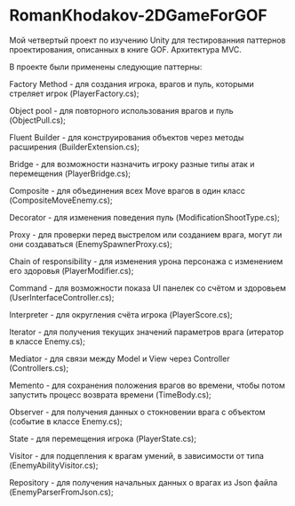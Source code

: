 # RomanKhodakov-2DGameForGOF
Мой четвертый проект по изучению Unity для тестированния паттернов проектирования, описанных в книге GOF. Архитектура MVC.

В проекте были применены следующие паттерны:

Factory Method - для создания игрока, врагов и пуль, которыми стреляет игрок (PlayerFactory.cs);

Object pool - для повторного использования врагов и пуль (ObjectPull.cs);

Fluent Builder - для конструирования объектов через методы расширения (BuilderExtension.cs);

Bridge - для возможности назначить игроку разные типы атак и перемещения (PlayerBridge.cs);

Composite - для объединения всех Move врагов в один класс (CompositeMoveEnemy.cs);

Decorator - для изменения поведения пуль (ModificationShootType.cs);

Proxy - для проверки перед выстрелом или созданием врага, могут ли они создаваться (EnemySpawnerProxy.cs);

Chain of responsibility - для изменения урона персонажа с изменением его здоровья (PlayerModifier.cs);

Command - для возможности показа UI панелек со счётом и здоровьем (UserInterfaceController.cs);

Interpreter - для округления счёта игрока (PlayerScore.cs);

Iterator - для получения текущих значений параметров врага (итератор в классе Enemy.cs);

Mediator - для связи между Model и View через Controller (Controllers.cs);

Memento - для сохранения положения врагов во времени, чтобы потом запустить процесс возврата времени (TimeBody.cs);

Observer - для получения данных о стокновении врага с объектом (событие в классе Enemy.cs);

State - для перемещения игрока (PlayerState.cs);	

Visitor - для подцепления к врагам умений, в зависимости от типа (EnemyAbilityVisitor.cs);

Repository - для получения начальных данных о врагах из Json файла (EnemyParserFromJson.cs);
